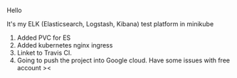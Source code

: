 Hello

It's my ELK (Elasticsearch, Logstash, Kibana) test platform in minikube 

1. Added PVC for ES
2. Added kubernetes nginx ingress
3. Linket to Travis CI.
4. Going to push the project into Google cloud. Have some issues with free account ><